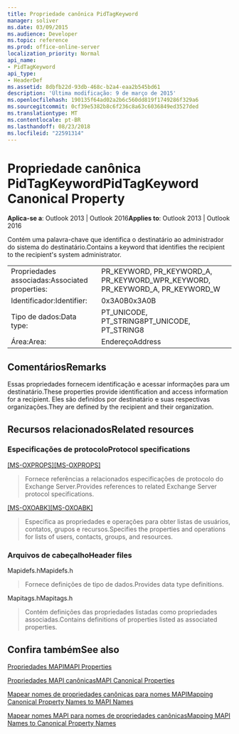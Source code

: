 ```yaml
---
title: Propriedade canônica PidTagKeyword
manager: soliver
ms.date: 03/09/2015
ms.audience: Developer
ms.topic: reference
ms.prod: office-online-server
localization_priority: Normal
api_name:
- PidTagKeyword
api_type:
- HeaderDef
ms.assetid: 8dbfb22d-93db-468c-b2a4-eaa2b545bd61
description: 'Última modificação: 9 de março de 2015'
ms.openlocfilehash: 190135f64ad02a2b6c560dd819f1749286f329a6
ms.sourcegitcommit: 0cf39e5382b8c6f236c8a63c6036849ed3527ded
ms.translationtype: MT
ms.contentlocale: pt-BR
ms.lasthandoff: 08/23/2018
ms.locfileid: "22591314"
---
```

# <a name="pidtagkeyword-canonical-property"></a><span data-ttu-id="6cc5c-103">Propriedade canônica PidTagKeyword</span><span class="sxs-lookup"><span data-stu-id="6cc5c-103">PidTagKeyword Canonical Property</span></span>

  
  
<span data-ttu-id="6cc5c-104">**Aplica-se a**: Outlook 2013 | Outlook 2016</span><span class="sxs-lookup"><span data-stu-id="6cc5c-104">**Applies to**: Outlook 2013 | Outlook 2016</span></span> 
  
<span data-ttu-id="6cc5c-105">Contém uma palavra-chave que identifica o destinatário ao administrador do sistema do destinatário.</span><span class="sxs-lookup"><span data-stu-id="6cc5c-105">Contains a keyword that identifies the recipient to the recipient's system administrator.</span></span>
  
|||
|:-----|:-----|
|<span data-ttu-id="6cc5c-106">Propriedades associadas:</span><span class="sxs-lookup"><span data-stu-id="6cc5c-106">Associated properties:</span></span>  <br/> |<span data-ttu-id="6cc5c-107">PR_KEYWORD, PR_KEYWORD_A, PR_KEYWORD_W</span><span class="sxs-lookup"><span data-stu-id="6cc5c-107">PR_KEYWORD, PR_KEYWORD_A, PR_KEYWORD_W</span></span>  <br/> |
|<span data-ttu-id="6cc5c-108">Identificador:</span><span class="sxs-lookup"><span data-stu-id="6cc5c-108">Identifier:</span></span>  <br/> |<span data-ttu-id="6cc5c-109">0x3A0B</span><span class="sxs-lookup"><span data-stu-id="6cc5c-109">0x3A0B</span></span>  <br/> |
|<span data-ttu-id="6cc5c-110">Tipo de dados:</span><span class="sxs-lookup"><span data-stu-id="6cc5c-110">Data type:</span></span>  <br/> |<span data-ttu-id="6cc5c-111">PT_UNICODE, PT_STRING8</span><span class="sxs-lookup"><span data-stu-id="6cc5c-111">PT_UNICODE, PT_STRING8</span></span>  <br/> |
|<span data-ttu-id="6cc5c-112">Área:</span><span class="sxs-lookup"><span data-stu-id="6cc5c-112">Area:</span></span>  <br/> |<span data-ttu-id="6cc5c-113">Endereço</span><span class="sxs-lookup"><span data-stu-id="6cc5c-113">Address</span></span>  <br/> |
   
## <a name="remarks"></a><span data-ttu-id="6cc5c-114">Comentários</span><span class="sxs-lookup"><span data-stu-id="6cc5c-114">Remarks</span></span>

<span data-ttu-id="6cc5c-115">Essas propriedades fornecem identificação e acessar informações para um destinatário.</span><span class="sxs-lookup"><span data-stu-id="6cc5c-115">These properties provide identification and access information for a recipient.</span></span> <span data-ttu-id="6cc5c-116">Eles são definidos por destinatário e suas respectivas organizações.</span><span class="sxs-lookup"><span data-stu-id="6cc5c-116">They are defined by the recipient and their organization.</span></span>
  
## <a name="related-resources"></a><span data-ttu-id="6cc5c-117">Recursos relacionados</span><span class="sxs-lookup"><span data-stu-id="6cc5c-117">Related resources</span></span>

### <a name="protocol-specifications"></a><span data-ttu-id="6cc5c-118">Especificações de protocolo</span><span class="sxs-lookup"><span data-stu-id="6cc5c-118">Protocol specifications</span></span>

<span data-ttu-id="6cc5c-119">[[MS-OXPROPS]](http://msdn.microsoft.com/library/f6ab1613-aefe-447d-a49c-18217230b148%28Office.15%29.aspx)</span><span class="sxs-lookup"><span data-stu-id="6cc5c-119">[[MS-OXPROPS]](http://msdn.microsoft.com/library/f6ab1613-aefe-447d-a49c-18217230b148%28Office.15%29.aspx)</span></span>
  
> <span data-ttu-id="6cc5c-120">Fornece referências a relacionados especificações de protocolo do Exchange Server.</span><span class="sxs-lookup"><span data-stu-id="6cc5c-120">Provides references to related Exchange Server protocol specifications.</span></span>
    
<span data-ttu-id="6cc5c-121">[[MS-OXOABK]](http://msdn.microsoft.com/library/f4cf9b4c-9232-4506-9e71-2270de217614%28Office.15%29.aspx)</span><span class="sxs-lookup"><span data-stu-id="6cc5c-121">[[MS-OXOABK]](http://msdn.microsoft.com/library/f4cf9b4c-9232-4506-9e71-2270de217614%28Office.15%29.aspx)</span></span>
  
> <span data-ttu-id="6cc5c-122">Especifica as propriedades e operações para obter listas de usuários, contatos, grupos e recursos.</span><span class="sxs-lookup"><span data-stu-id="6cc5c-122">Specifies the properties and operations for lists of users, contacts, groups, and resources.</span></span>
    
### <a name="header-files"></a><span data-ttu-id="6cc5c-123">Arquivos de cabeçalho</span><span class="sxs-lookup"><span data-stu-id="6cc5c-123">Header files</span></span>

<span data-ttu-id="6cc5c-124">Mapidefs.h</span><span class="sxs-lookup"><span data-stu-id="6cc5c-124">Mapidefs.h</span></span>
  
> <span data-ttu-id="6cc5c-125">Fornece definições de tipo de dados.</span><span class="sxs-lookup"><span data-stu-id="6cc5c-125">Provides data type definitions.</span></span>
    
<span data-ttu-id="6cc5c-126">Mapitags.h</span><span class="sxs-lookup"><span data-stu-id="6cc5c-126">Mapitags.h</span></span>
  
> <span data-ttu-id="6cc5c-127">Contém definições das propriedades listadas como propriedades associadas.</span><span class="sxs-lookup"><span data-stu-id="6cc5c-127">Contains definitions of properties listed as associated properties.</span></span>
    
## <a name="see-also"></a><span data-ttu-id="6cc5c-128">Confira também</span><span class="sxs-lookup"><span data-stu-id="6cc5c-128">See also</span></span>



[<span data-ttu-id="6cc5c-129">Propriedades MAPI</span><span class="sxs-lookup"><span data-stu-id="6cc5c-129">MAPI Properties</span></span>](mapi-properties.md)
  
[<span data-ttu-id="6cc5c-130">Propriedades MAPI canônicas</span><span class="sxs-lookup"><span data-stu-id="6cc5c-130">MAPI Canonical Properties</span></span>](mapi-canonical-properties.md)
  
[<span data-ttu-id="6cc5c-131">Mapear nomes de propriedades canônicas para nomes MAPI</span><span class="sxs-lookup"><span data-stu-id="6cc5c-131">Mapping Canonical Property Names to MAPI Names</span></span>](mapping-canonical-property-names-to-mapi-names.md)
  
[<span data-ttu-id="6cc5c-132">Mapear nomes MAPI para nomes de propriedades canônicas</span><span class="sxs-lookup"><span data-stu-id="6cc5c-132">Mapping MAPI Names to Canonical Property Names</span></span>](mapping-mapi-names-to-canonical-property-names.md)

